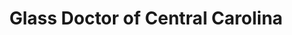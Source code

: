 ---
title: "Glass Doctor of Central Carolina"
url: /dunn/glass-doctor-of-central-carolina/
shop: Autowerkstatt
---